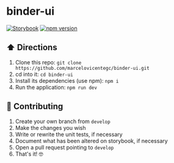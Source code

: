 # binder-ui

[![Storybook](https://cdn.jsdelivr.net/gh/storybookjs/brand@master/badge/badge-storybook.svg)](https://www.npmjs.com/package/@binder/ui) [![npm version](https://badge.fury.io/js/%40binder%2Fui.svg)](https://www.npmjs.com/package/@binder/ui)

## ⬆️ Directions

1. Clone this repo: `git clone https://github.com/marcelovicentegc/binder-ui.git`
2. cd into it: `cd binder-ui`
3. Install its dependencies (use npm): `npm i`
4. Run the application: `npm run dev`

## 🚧 Contributing

1. Create your own branch from `develop`
2. Make the changes you wish
3. Write or rewrite the unit tests, if necessary
4. Document what has been altered on storybook, if necessary
5. Open a pull request pointing to `develop`
6. That's it! 🤓
